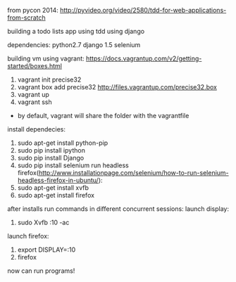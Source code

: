from pycon 2014:
http://pyvideo.org/video/2580/tdd-for-web-applications-from-scratch

building a todo lists app using tdd
using django


dependencies:
python2.7
django 1.5
selenium

building vm using vagrant:
https://docs.vagrantup.com/v2/getting-started/boxes.html
1) vagrant init precise32
2) vagrant box add precise32 http://files.vagrantup.com/precise32.box
3) vagrant up
4) vagrant ssh
* by default, vagrant will share the folder with the vagrantfile 

install dependecies:
1) sudo apt-get install python-pip
2) sudo pip install ipython
3) sudo pip install Django
4) sudo pip install selenium
run headless firefox(http://www.installationpage.com/selenium/how-to-run-selenium-headless-firefox-in-ubuntu/):
5) sudo apt-get install xvfb
6) sudo apt-get install firefox

after installs run commands in different concurrent sessions:
launch display:
1) sudo Xvfb :10 -ac

launch firefox:
1) export DISPLAY=:10
2) firefox

now can run programs!


